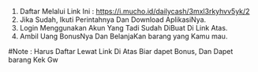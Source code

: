 
1. Daftar Melalui Link Ini : https://i.mucho.id/dailycash/3mxl3rkyhvv5yk/2
2. Jika Sudah, Ikuti Perintahnya Dan Download AplikasiNya.
3. Login Menggunakan Akun Yang Tadi Sudah DiBuat Di Link Atas.
4. Ambil Uang BonusNya Dan BelanjaKan barang yang Kamu mau.

#Note : Harus Daftar Lewat Link Di Atas Biar dapet Bonus, Dan Dapet barang Kek Gw
